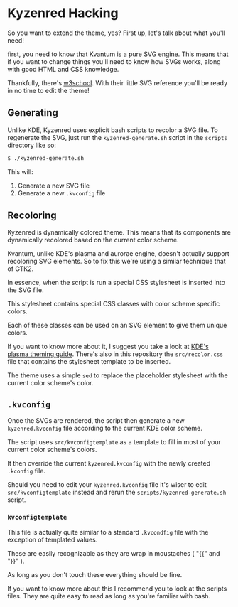  # Kyzenred Hacking

So you want to extend the theme, yes? First up, let's talk about what you'll need!

first, you need to know that Kvantum is a pure SVG engine. This means that if you want to change things you'll need to know how SVGs works, along with good HTML and CSS knowledge.

Thankfully, there's [w3school](https://www.w3schools.com/graphics/svg_intro.asp). With their little SVG reference you'll be ready in no time to edit the theme!

## Generating

Unlike KDE, Kyzenred uses explicit bash scripts to recolor a SVG file. To regenerate the SVG, just run the `kyzenred-generate.sh` script in the `scripts` directory like so:
```bash
$ ./kyzenred-generate.sh
```
This will:
1. Generate a new SVG file
2. Generate a new `.kvconfig` file

## Recoloring
Kyzenred is dynamically colored theme. This means that its components are dynamically recolored based on the current color scheme.

Kvantum, unlike KDE's plasma and aurorae engine, doesn't actually support recoloring SVG elements. So to fix this we're using a similar technique that of GTK2.

In essence, when the script is run a special CSS stylesheet is inserted into the SVG file.

This stylesheet contains special CSS classes with color scheme specific colors. 

Each of these classes can be used on an SVG element to give them unique colors.

If you want to know more about it, I suggest you take a look at [KDE's plasma theming guide](https://techbase.kde.org/Development/Tutorials/Plasma5/ThemeDetails). There's also in this repository the `src/recolor.css` file that contains the stylesheet template to be inserted.

The theme uses a simple `sed` to replace the placeholder stylesheet with the current color scheme's color.

## `.kvconfig`

Once the SVGs are rendered, the script then generate a new `kyzenred.kvconfig` file according to the current KDE color scheme. 

The script uses `src/kvconfigtemplate` as a template to fill in most of your current color scheme's colors.

It then override the current `kyzenred.kvconfig` with the newly created `.kconfig` file.

Should you need to edit your `kyzenred.kvconfig` file it's wiser to edit `src/kvconfigtemplate` instead and rerun the `scripts/kyzenred-generate.sh` script.

### `kvconfigtemplate`

This file is actually quite similar to a standard `.kvcondfig` file with the exception of templated values.

These are easily recognizable as they are wrap in moustaches ( "{{" and "}}" ).

As long as you don't touch these everything should be fine. 

If you want to know more about this I recommend you to look at the scripts files. They are quite easy to read as long as you're familiar with bash.


